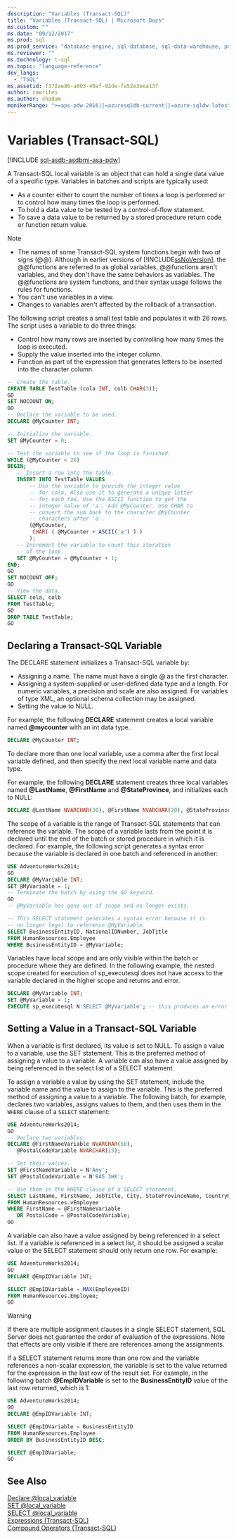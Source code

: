 ```yaml
---
description: "Variables (Transact-SQL)"
title: "Variables (Transact-SQL) | Microsoft Docs"
ms.custom: ""
ms.date: "09/12/2017"
ms.prod: sql
ms.prod_service: "database-engine, sql-database, sql-data-warehouse, pdw"
ms.reviewer: ""
ms.technology: t-sql
ms.topic: "language-reference"
dev_langs: 
  - "TSQL"
ms.assetid: f372ae86-a003-40af-92de-fa52e3eea13f
author: cawrites
ms.author: chadam
monikerRange: ">=aps-pdw-2016||=azuresqldb-current||=azure-sqldw-latest||>=sql-server-2016||>=sql-server-linux-2017||=azuresqldb-mi-current"
---
```

# Variables (Transact-SQL)
[!INCLUDE [sql-asdb-asdbmi-asa-pdw](../../includes/applies-to-version/sql-asdb-asdbmi-asa-pdw.md)]

A Transact-SQL local variable is an object that can hold a single data value of a specific type. Variables in batches and scripts are typically used: 

* As a counter either to count the number of times a loop is performed or to control how many times the loop is performed.
* To hold a data value to be tested by a control-of-flow statement.
* To save a data value to be returned by a stored procedure return code or function return value.

> [!NOTE]
> - The names of some Transact-SQL system functions begin with two *at* signs (\@\@). Although in earlier versions of [!INCLUDE[ssNoVersion](../../includes/ssnoversion-md.md)], the \@\@functions are referred to as global variables, \@\@functions aren't variables, and they don't have the same behaviors as variables. The \@\@functions are system functions, and their syntax usage follows the rules for functions.
> - You can't use variables in a view.
> - Changes to variables aren't affected by the rollback of a transaction.

The following script creates a small test table and populates it with 26 rows. The script uses a variable to do three things: 

* Control how many rows are inserted by controlling how many times the loop is executed.
* Supply the value inserted into the integer column.
* Function as part of the expression that generates letters to be inserted into the character column.  

```sql
-- Create the table.
CREATE TABLE TestTable (cola INT, colb CHAR(3));
GO
SET NOCOUNT ON;
GO
-- Declare the variable to be used.
DECLARE @MyCounter INT;

-- Initialize the variable.
SET @MyCounter = 0;

-- Test the variable to see if the loop is finished.
WHILE (@MyCounter < 26)
BEGIN;
   -- Insert a row into the table.
   INSERT INTO TestTable VALUES
       -- Use the variable to provide the integer value
       -- for cola. Also use it to generate a unique letter
       -- for each row. Use the ASCII function to get the
       -- integer value of 'a'. Add @MyCounter. Use CHAR to
       -- convert the sum back to the character @MyCounter
       -- characters after 'a'.
       (@MyCounter,
        CHAR( ( @MyCounter + ASCII('a') ) )
       );
   -- Increment the variable to count this iteration
   -- of the loop.
   SET @MyCounter = @MyCounter + 1;
END;
GO
SET NOCOUNT OFF;
GO
-- View the data.
SELECT cola, colb
FROM TestTable;
GO
DROP TABLE TestTable;
GO
```

## Declaring a Transact-SQL Variable
The DECLARE statement initializes a Transact-SQL variable by: 
* Assigning a name. The name must have a single \@ as the first character.
* Assigning a system-supplied or user-defined data type and a length. For numeric variables, a precision and scale are also assigned. For variables of type XML, an optional schema collection may be assigned.
* Setting the value to NULL.

For example, the following **DECLARE** statement creates a local variable named **\@mycounter** with an int data type.  
```sql
DECLARE @MyCounter INT;
```
To declare more than one local variable, use a comma after the first local variable defined, and then specify the next local variable name and data type.

For example, the following **DECLARE** statement creates three local variables named **\@LastName**, **\@FirstName** and **\@StateProvince**, and initializes each to NULL:  
```sql
DECLARE @LastName NVARCHAR(30), @FirstName NVARCHAR(20), @StateProvince NCHAR(2);
```

The scope of a variable is the range of Transact-SQL statements that can reference the variable. The scope of a variable lasts from the point it is declared until the end of the batch or stored procedure in which it is declared. For example, the following script generates a syntax error because the variable is declared in one batch and referenced in another:  
```sql
USE AdventureWorks2014;
GO
DECLARE @MyVariable INT;
SET @MyVariable = 1;
-- Terminate the batch by using the GO keyword.
GO 
-- @MyVariable has gone out of scope and no longer exists.

-- This SELECT statement generates a syntax error because it is
-- no longer legal to reference @MyVariable.
SELECT BusinessEntityID, NationalIDNumber, JobTitle
FROM HumanResources.Employee
WHERE BusinessEntityID = @MyVariable;
```

Variables have local scope and are only visible within the batch or procedure where they are defined. In the following example, the nested scope created for execution of sp_executesql does not have access to the variable declared in the higher scope and returns and error.  

```sql
DECLARE @MyVariable INT;
SET @MyVariable = 1;
EXECUTE sp_executesql N'SELECT @MyVariable'; -- this produces an error
```

## Setting a Value in a Transact-SQL Variable

When a variable is first declared, its value is set to NULL. To assign a value to a variable, use the SET statement. This is the preferred method of assigning a value to a variable. A variable can also have a value assigned by being referenced in the select list of a SELECT statement.

To assign a variable a value by using the SET statement, include the variable name and the value to assign to the variable. This is the preferred method of assigning a value to a variable. The following batch, for example, declares two variables, assigns values to them, and then uses them in the `WHERE` clause of a `SELECT` statement:  

```sql
USE AdventureWorks2014;
GO
-- Declare two variables.
DECLARE @FirstNameVariable NVARCHAR(50),
   @PostalCodeVariable NVARCHAR(15);

-- Set their values.
SET @FirstNameVariable = N'Amy';
SET @PostalCodeVariable = N'BA5 3HX';

-- Use them in the WHERE clause of a SELECT statement.
SELECT LastName, FirstName, JobTitle, City, StateProvinceName, CountryRegionName
FROM HumanResources.vEmployee
WHERE FirstName = @FirstNameVariable
   OR PostalCode = @PostalCodeVariable;
GO
```

A variable can also have a value assigned by being referenced in a select list. If a variable is referenced in a select list, it should be assigned a scalar value or the SELECT statement should only return one row. For example:  

```sql
USE AdventureWorks2014;
GO
DECLARE @EmpIDVariable INT;

SELECT @EmpIDVariable = MAX(EmployeeID)
FROM HumanResources.Employee;
GO
```

> [!WARNING]
> If there are multiple assignment clauses in a single SELECT statement, SQL Server does not guarantee the order of evaluation of the expressions. Note that effects are only visible if there are references among the assignments.

If a SELECT statement returns more than one row and the variable references a non-scalar expression, the variable is set to the value returned for the expression in the last row of the result set. For example, in the following batch **\@EmpIDVariable** is set to the **BusinessEntityID** value of the last row returned, which is 1:  

```sql
USE AdventureWorks2014;
GO
DECLARE @EmpIDVariable INT;

SELECT @EmpIDVariable = BusinessEntityID
FROM HumanResources.Employee
ORDER BY BusinessEntityID DESC;

SELECT @EmpIDVariable;
GO
```

## See Also  
 [Declare @local_variable](../../t-sql/language-elements/declare-local-variable-transact-sql.md)  
 [SET @local_variable](../../t-sql/language-elements/set-local-variable-transact-sql.md)  
 [SELECT @local_variable](../../t-sql/language-elements/select-local-variable-transact-sql.md)  
 [Expressions &#40;Transact-SQL&#41;](../../t-sql/language-elements/expressions-transact-sql.md)   
 [Compound Operators &#40;Transact-SQL&#41;](../../t-sql/language-elements/compound-operators-transact-sql.md)   
  
  
